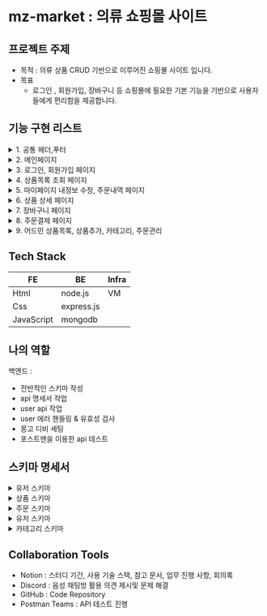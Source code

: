 # mz-market : 의류 쇼핑몰 사이트

## 프로젝트 주제

- 목적 : 의류 상품 CRUD 기반으로 이루어진 쇼핑몰 사이트 입니다.
- 목표
  - 로그인 , 회원가입, 장바구니 등 쇼핑몰에 필요한 기본 기능을 기반으로 사용자들에게 편리함을 제공합니다.

## 기능 구현 리스트

<details><summary>1. 공통 헤더,푸터</summary>

- 메뉴를 클릭하여 원하는 페이지로 이동이 가능합니다.
</details>

<details><summary>2. 메인페이지</summary>

- 상품배너 슬라이더를 통해 편리하게 배너 이미지 확인이 가능합니다.
- 인기 상품 및 신상품을 확인이 가능합니다.
</details>

<details><summary>3. 로그인, 회원가입 페이지</summary>

- 로그인 페이지는 이메일 형식과 비밀번호 형식 확인, 로그인 후 메인페이지로 이동합니다.
- 회원가입 페이지는 이메일 형식과 비밀번호 형식 확인, 이메일 인증 후 회원가입이 진행됩니다.
</details>

<details><summary>4. 상품목록 조회 페이지</summary>

- 카테고리 별 필터링으로 원하는 상품 조회가 가능합니다.
- 상품 이미지, 설명, 가격을 확인 할 수 있습니다.
</details>

<details><summary>5. 마이페이지 내정보 수정, 주문내역 페이지</summary>

- 내정보 수정 페이지는 이름, 이메일, 비밀번호 수정이 가능 합니다.
- 주문내역 페이지는 주문했던 상품목록이 조회가 되며 수정하고 삭제가 가능합니다.
</details>

<details><summary>6. 상품 상세 페이지</summary>

- 상품 리스트에서 원하는 상품을 클릭하면 해당 아이디에 상품과 상세 설명, 사이즈 선택 등 주문하기 전의 내용들을 확인 할 수 있습니다.
</details>

<details><summary>7. 장바구니 페이지</summary>

- 상품을 담았던 내역들을 확인하고 총 금액을 계산하여 안내 합니다.
</details>

<details><summary>8. 주문결제 페이지</summary>

- 배송정보를 입력하고 이름, 연락처, 이메일, 주소, 요청사항을 기입하여 주문합니다.
</details>

<details><summary>9. 어드민 상품목록, 상품추가, 카테고리, 주문관리</summary>

- 상품목록, 상품추가, 카테고리, 주문관리, 4가지 페이지로 구성이 되며 상품 및 카테고리 CRUD기능으로 이루어져 있습나다.
</details>


## Tech Stack

| FE                        | BE         | Infra     |
| ------------------------- | ---------- | --------- |
| Html                      | node.js    | VM        |
| Css                       | express.js |           |
| JavaScript                | mongodb    |           |

## 나의 역할
백엔드 : 
- 전반적인 스키마 작성
- api 명세서 작업
- user api 작업
- user 에러 핸들링 & 유효성 검사
- 몽고 디비 세팅
- 포스트맨을 이용한 api 테스트

## 스키마 명세서 

<details><summary>유저 스키마</summary>

```javascript
  
const userSchema = new Schema({
  name: {
    type: String,
    trim: true,
    required: true,
  },
  email: {
    type: String,
    trim: true,
    required: true,
  },
  pw: {
    type: String,
    trim: true,
    required: true,
  },
  // 관리자
  admin: {
    type: Boolean,
    default: false,
  },
});
```

</details>

<details><summary>상품 스키마</summary>

```javascript
  
const productSchema = new Schema({
  productId: {
    type: Number,
    required: true,
  },
  name: {
    type: String,
    required: true,
  },
  description: {
    type: String,
    required: true,
  },
  price: {
    type: Number,
    required: true,
  },
  category: {
    type: String,
    required: true,
  },
  gender: {
    type: String,
    enum: ["men", "women"],
    required: true,
  },
  images: {
    type: String,
    required: false,
  },
});
```

</details>


<details><summary>주문 스키마</summary>

```javascript
  
const orderSchema = new Schema({
  orderId: {
    type: Number,
    required: true,
  },
  name: {
    type: String,
    trim: true,
    required: true,
  },
  phoneNumber: {
    type: Number,
    trim: true,
    required: true,
  },
  address: {
    type: String,
    required: true,
  },
  address2: {
    type: String,
    required: false,
  },
  comments: {
    type: String,
    required: false,
  },
  email: {
    type: String,
    required: true,
  },
  status: {
    type: String,
    enum: ["ready", "shipping", "complete"],
    required: true,
  },
  price: {
    type: Number,
    trim: true,
    required: true,
  },
  quantity: {
    type: Number,
    trim: true,
    required: true,
  },
  productInfo: {
    type: [productSchema],
    required: true,
  },
});
```

</details>

<details><summary>유저 스키마</summary>

```javascript
  
const userSchema = new Schema({
  name: {
    type: String,
    trim: true,
    required: true,
  },
  email: {
    type: String,
    trim: true,
    required: true,
  },
  pw: {
    type: String,
    trim: true,
    required: true,
  },
  // 관리자
  admin: {
    type: Boolean,
    default: false,
  },
});
```

</details>

<details><summary>카테고리 스키마</summary>

```javascript
  
const userSchema = new Schema({
  name: {
    type: String,
    trim: true,
    required: true,
  },
});
```

</details>

## Collaboration Tools

- Notion : 스터디 기간, 사용 기술 스택, 참고 문서, 업무 진행 사항, 회의록
- Discord : 음성 채팅방 활용 의견 제시및 문제 해결
- GitHub : Code Repository
- Postman Teams : API 테스트 진행

